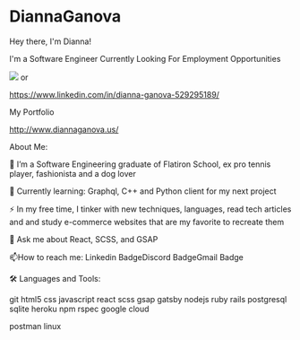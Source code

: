 # DiannaGanova
Hey there, I'm Dianna!  

I'm a Software Engineer Currently Looking For Employment Opportunities

<img src="{https://cdn-icons-png.flaticon.com/512/61/61109.png}" /> or 
 
 https://www.linkedin.com/in/dianna-ganova-529295189/

My Portfolio
 
 http://www.diannaganova.us/

 About Me:

🔭 I’m a Software Engineering graduate of Flatiron School, ex pro tennis player, fashionista and a dog lover

🌱 Currently learning: Graphql, C++ and Python client for my next project

⚡ In my free time, I tinker with new techniques, languages, read tech articles and and study e-commerce websites that are my favorite to recreate them

💬 Ask me about React, SCSS, and GSAP

📫How to reach me: Linkedin BadgeDiscord BadgeGmail Badge

🛠️ Languages and Tools:

 git  html5  css  javascript  react scss gsap gatsby nodejs  ruby  rails  postgresql  sqlite  heroku  npm  rspec  google cloud

 postman  linux

